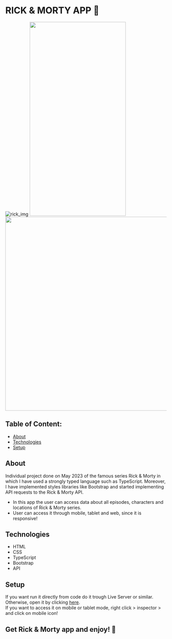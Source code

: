 # RICK & MORTY APP 📱


![rick_img](https://github.com/ali-hourag/rick-morty-api/assets/131694498/4d2c6085-6610-4efd-b0a5-5963b172cb45)
<img src="https://github.com/ali-hourag/rick-morty-api/assets/131694498/036928dc-9949-4642-8a9d-0b94ad9d854a" width="300" height="606"/>
<img src="https://github.com/ali-hourag/rick-morty-api/assets/131694498/6076c2be-be81-44be-ac6b-e1af826f9967" width="700" height="606"/>

## Table of Content:

- [About](#about)
- [Technologies](#technologies)
- [Setup](#setup)

## About
Individual project done on May 2023 of the famous series Rick & Morty in which I have used a strongly typed language such as TypeScript.
Moreover, I have implemented styles libraries like Bootstrap and started implementing API requests to the Rick & Morty API.
<br/>
* In this app the user can access data about all episodes, characters and locations of Rick & Morty series.
* User can access it through mobile, tablet and web, since it is responsive!


## Technologies
- HTML
- CSS
- TypeScript
- Bootstrap
- API


## Setup
If you want run it directly from code do it trough Live Server or similar.
<br/>
Otherwise, open it by clicking <a href="https://rick-morty-api-eight.vercel.app/">here<a/>.
<br/>
If you want to access it on mobile or tablet mode, right click > inspector > and click on mobile icon!

## Get Rick & Morty app and enjoy! 📱
